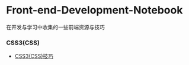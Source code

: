 # Front-end-Development-Notebook
在开发与学习中收集的一些前端资源与技巧

### CSS3(CSS)
- [CSS3(CSS)技巧](https://github.com/jianghong1992/Front-end-Development-Notebook/blob/master/CSS3-CSS/tips.md)
